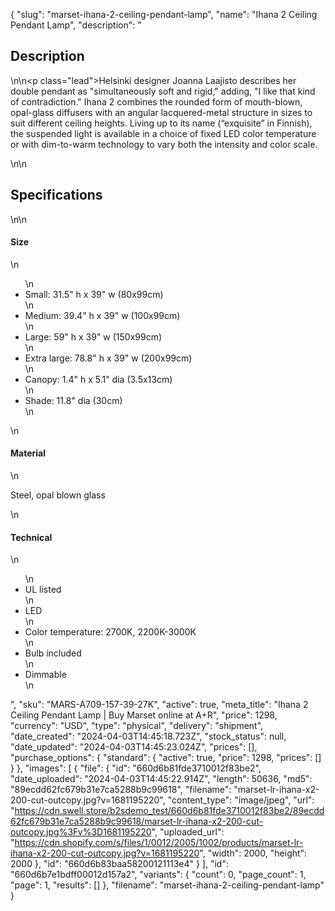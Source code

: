 {
  "slug": "marset-ihana-2-ceiling-pendant-lamp",
  "name": "Ihana 2 Ceiling Pendant Lamp",
  "description": "<h2>Description</h2>\n<!-- split -->\n<p class=\"lead\">Helsinki designer Joanna Laajisto describes her double pendant as \"simultaneously soft and rigid,\" adding, \"I like that kind of contradiction.\" Ihana 2 combines the rounded form of mouth-blown, opal-glass diffusers with an angular lacquered-metal structure in sizes to suit different ceiling heights. Living up to its name (“exquisite” in Finnish), the suspended light is available in a choice of fixed LED color temperature or with dim-to-warm technology to vary both the intensity and color scale.</p>\n<!-- split -->\n<h2>Specifications</h2>\n<!-- split -->\n<h4>Size</h4>\n<ul>\n<li>Small: 31.5\" h x 39\" w (80x99cm)</li>\n<li>Medium: 39.4\" h x 39\" w (100x99cm)</li>\n<li>Large: 59\" h x 39\" w (150x99cm)</li>\n<li>Extra large: 78.8\" h x 39\" w (200x99cm)</li>\n<li>Canopy: 1.4\" h x 5.1\" dia (3.5x13cm)</li>\n<li>Shade: 11.8\" dia (30cm)</li>\n</ul>\n<h4>Material</h4>\n<p>Steel, opal blown glass</p>\n<h4>Technical</h4>\n<ul>\n<li>UL listed</li>\n<li>LED</li>\n<li>Color temperature: 2700K, 2200K-3000K</li>\n<li>Bulb included</li>\n<li>Dimmable</li>\n</ul>",
  "sku": "MARS-A709-157-39-27K",
  "active": true,
  "meta_title": "Ihana 2 Ceiling Pendant Lamp | Buy Marset online at A+R",
  "price": 1298,
  "currency": "USD",
  "type": "physical",
  "delivery": "shipment",
  "date_created": "2024-04-03T14:45:18.723Z",
  "stock_status": null,
  "date_updated": "2024-04-03T14:45:23.024Z",
  "prices": [],
  "purchase_options": {
    "standard": {
      "active": true,
      "price": 1298,
      "prices": []
    }
  },
  "images": [
    {
      "file": {
        "id": "660d6b81fde3710012f83be2",
        "date_uploaded": "2024-04-03T14:45:22.914Z",
        "length": 50636,
        "md5": "89ecdd62fc679b31e7ca5288b9c99618",
        "filename": "marset-lr-ihana-x2-200-cut-outcopy.jpg?v=1681195220",
        "content_type": "image/jpeg",
        "url": "https://cdn.swell.store/b2sdemo_test/660d6b81fde3710012f83be2/89ecdd62fc679b31e7ca5288b9c99618/marset-lr-ihana-x2-200-cut-outcopy.jpg%3Fv%3D1681195220",
        "uploaded_url": "https://cdn.shopify.com/s/files/1/0012/2005/1002/products/marset-lr-ihana-x2-200-cut-outcopy.jpg?v=1681195220",
        "width": 2000,
        "height": 2000
      },
      "id": "660d6b83baa58200121113e4"
    }
  ],
  "id": "660d6b7e1bdff00012d157a2",
  "variants": {
    "count": 0,
    "page_count": 1,
    "page": 1,
    "results": []
  },
  "filename": "marset-ihana-2-ceiling-pendant-lamp"
}